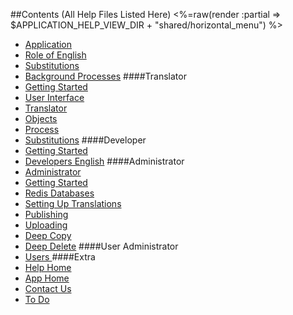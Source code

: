 ##Contents (All Help Files Listed Here)
<%=raw(render :partial => $APPLICATION_HELP_VIEW_DIR + "shared/horizontal_menu") %>
- [Application](<%=application_help_path%>)
- [Role of English](<%=role_of_english_help_path%>)
- [Substitutions](<%=translation_interpolations_help_path%>)
- [Background Processes](<%=background_processes_path%>)
####Translator
- [Getting Started](<%=getting_started_path%>)
- [User Interface](<%=translator_ui_path%>)
- [Translator](<%=translator_help_path%>)
- [Objects](<%=translator_objects_help_path%>)
- [Process](<%=translation_process_help_path%>)
- [Substitutions](<%=translation_interpolations_help_path%>) 
####Developer
- [Getting Started](<%=developer_help_path%>)
- [Developers English](<%developers_english_path%>)
####Administrator
- [Administrator](<%=administrator_help_path%>)
- [Getting Started](<%=admin_getting_started_path%>)
- [Redis Databases](<%=redis_databases_help_path%>) 
- [Setting Up Translations](<%=admin_applications_versions_languages_path%>)
- [Publishing](<%=publishing_path%>)
- [Uploading](<%=uploading_path%>)
- [Deep Copy](<%=help_deepcopy_path%>)
- [Deep Delete](<%=help_deepdelete_path%>)
####User Administrator
- [Users ](<%=user_admin_path%>)
####Extra
- [Help Home](<%=application_help_path%>)
- [App Home](<%=whiteboards_path%>)
- [Contact Us](<%=contacts_path%>)
- [To Do](<%=todo_path%>)
 
